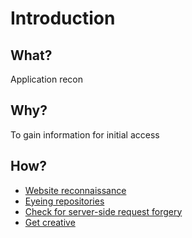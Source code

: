 # Introduction

## What?

Application recon

## Why?

To gain information for initial access

## How?

* [Website reconnaissance](website.md)
* [Eyeing repositories](repositories.md)
* [Check for server-side request forgery](ssrf.md)
* [Get creative](creative.md)
